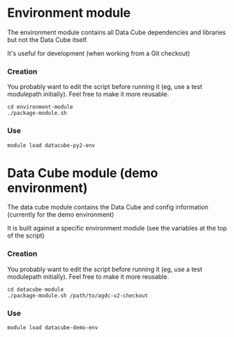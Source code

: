 
# Environment module

The environment module contains all Data Cube dependencies and libraries but
not the Data Cube itself.

It's useful for development (when working from a Git checkout)


### Creation

You probably want to edit the script before running it (eg, use a test
modulepath initially). Feel free to make it more reusable.

    cd environment-module
    ./package-module.sh

### Use

    module load datacube-py2-env

# Data Cube module (demo environment)

The data cube module contains the Data Cube and config information (currently
for the demo environment)

It is built against a specific environment module (see the variables at the top
of the script)

### Creation

You probably want to edit the script before running it (eg, use a test
modulepath initially). Feel free to make it more reusable.

    cd datacube-module
    ./package-module.sh /path/to/agdc-v2-checkout

### Use

    module load datacube-demo-env

